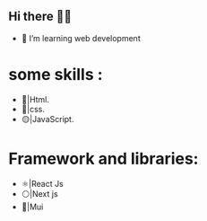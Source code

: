 ## Hi there 👋🏻

- 🌱 I’m learning web development
# some skills :
- 🔴|Html.
- 🔵|css.
- 🟡|JavaScript.
# Framework and libraries:
- ⚛️|React Js
- ⚪|Next js
- 🔵|Mui 
  
